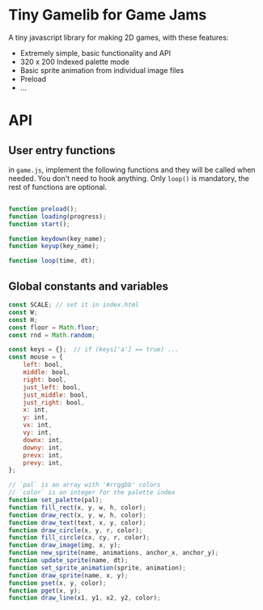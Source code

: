 # Tiny Gamelib for Game Jams

A tiny javascript library for making 2D games, with these features:

* Extremely simple, basic functionality and API
* 320 x 200 Indexed palette mode
* Basic sprite animation from individual image files
* Preload 
* ...


# API


## User entry functions

in `game.js`, implement the following functions and they will be called when needed. 
You don't need to hook anything. Only `loop()` is mandatory, the rest of functions are optional.

```js

function preload();
function loading(progress);
function start();

function keydown(key_name);
function keyup(key_name);

function loop(time, dt);
```

## Global constants and variables

```js
const SCALE; // set it in index.html
const W;
const H;
const floor = Math.floor;
const rnd = Math.random;

const keys = {};  // if (keys['a'] == true) ...
const mouse = {
    left: bool,
    middle: bool,
    right: bool,
    just_left: bool,
    just_middle: bool,
    just_right: bool,
    x: int,
    y: int,
    vx: int,
    vy: int,
    downx: int,
    downy: int,
    prevx: int,
    prevy: int,
};
```

```js
// `pal` is an array with '#rrggbb' colors
// `color` is an integer for the palette index
function set_palette(pal);
function fill_rect(x, y, w, h, color);
function draw_rect(x, y, w, h, color);
function draw_text(text, x, y, color);
function draw_circle(x, y, r, color);
function fill_circle(cx, cy, r, color);
function draw_image(img, x, y);
function new_sprite(name, animations, anchor_x, anchor_y);
function update_sprite(name, dt);
function set_sprite_animation(sprite, animation);
function draw_sprite(name, x, y);
function pset(x, y, color);
function pget(x, y);
function draw_line(x1, y1, x2, y2, color);
```
